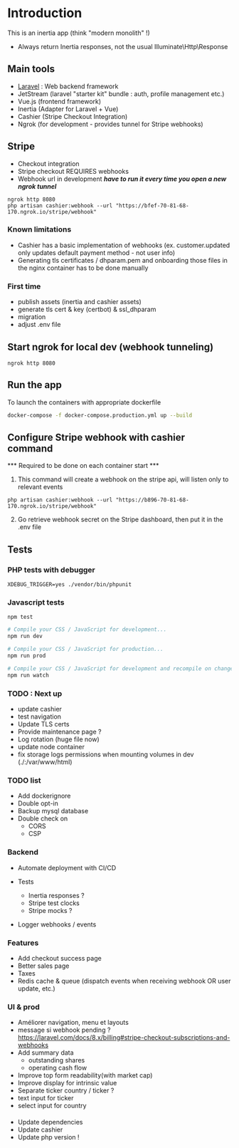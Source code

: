 # Introduction
This is an inertia app (think "modern monolith" !)
*  Always return Inertia responses, not the usual Illuminate\Http\Response

## Main tools
 * [Laravel](https://laravel.com) : Web backend framework
 * JetStream (laravel "starter kit" bundle : auth, profile management etc.)
 * Vue.js (frontend framework)
 * Inertia (Adapter for Laravel + Vue)
 * Cashier (Stripe Checkout Integration)
 * Ngrok (for development - provides tunnel for Stripe webhooks)

## Stripe
* Checkout integration
* Stripe checkout REQUIRES webhooks
* Webhook url in development ***have to run it every time you open a new ngrok tunnel***
```shell
ngrok http 8080
php artisan cashier:webhook --url "https://bfef-70-81-68-170.ngrok.io/stripe/webhook"
``` 

### Known limitations
* Cashier has a basic implementation of webhooks (ex. customer.updated only updates default payment method - not user info)
* Generating tls certificates / dhparam.pem and onboarding those files in the nginx container has to be done manually 

### First time
* publish assets (inertia and cashier assets)
* generate tls cert & key (certbot) & ssl_dhparam
* migration
* adjust .env file

## Start ngrok for local dev (webhook tunneling)
```shell
ngrok http 8080
```

## Run the app
To launch the containers with appropriate dockerfile
```sh
docker-compose -f docker-compose.production.yml up --build
```

## Configure Stripe webhook with cashier command
*** Required to be done on each container start ***
1. This command will create a webhook on the stripe api, will listen only to relevant events
```shell
php artisan cashier:webhook --url "https://b896-70-81-68-170.ngrok.io/stripe/webhook"
```
2. Go retrieve webhook secret on the Stripe dashboard, then put it in the .env file

## Tests

### PHP tests with debugger
```shell
XDEBUG_TRIGGER=yes ./vendor/bin/phpunit
```

### Javascript tests
```shell
npm test
```

```sh
# Compile your CSS / JavaScript for development...
npm run dev

# Compile your CSS / JavaScript for production...
npm run prod

# Compile your CSS / JavaScript for development and recompile on change...
npm run watch
```

### TODO : Next up
* update cashier
* test navigation
* Update TLS certs
* Provide maintenance page ?
* Log rotation (huge file now)
* update node container
* fix storage logs permissions when mounting volumes in dev (./:/var/www/html)

### TODO list
* Add dockerignore
* Double opt-in
* Backup mysql database
* Double check on
  * CORS
  * CSP

### Backend
* Automate deployment with CI/CD
* Tests
  * Inertia responses ?
  * Stripe test clocks
  * Stripe mocks ?

* Logger webhooks / events

### Features
* Add checkout success page
* Better sales page
* Taxes
* Redis cache & queue (dispatch events when receiving webhook OR user update, etc.)

### UI & prod
* Améliorer navigation, menu et layouts
* message si webhook pending ? https://laravel.com/docs/8.x/billing#stripe-checkout-subscriptions-and-webhooks
* Add summary data
    * outstanding shares
    * operating cash flow
* Improve top form readability(with market cap)
* Improve display for intrinsic value
* Separate ticker country / ticker ?
* text input for ticker
* select input for country

####
* Update dependencies
* Update cashier
* Update php version !
